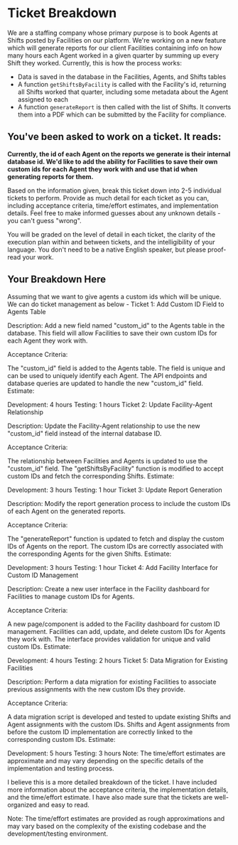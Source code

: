 # Ticket Breakdown
We are a staffing company whose primary purpose is to book Agents at Shifts posted by Facilities on our platform. We're working on a new feature which will generate reports for our client Facilities containing info on how many hours each Agent worked in a given quarter by summing up every Shift they worked. Currently, this is how the process works:

- Data is saved in the database in the Facilities, Agents, and Shifts tables
- A function `getShiftsByFacility` is called with the Facility's id, returning all Shifts worked that quarter, including some metadata about the Agent assigned to each
- A function `generateReport` is then called with the list of Shifts. It converts them into a PDF which can be submitted by the Facility for compliance.

## You've been asked to work on a ticket. It reads:

**Currently, the id of each Agent on the reports we generate is their internal database id. We'd like to add the ability for Facilities to save their own custom ids for each Agent they work with and use that id when generating reports for them.**


Based on the information given, break this ticket down into 2-5 individual tickets to perform. Provide as much detail for each ticket as you can, including acceptance criteria, time/effort estimates, and implementation details. Feel free to make informed guesses about any unknown details - you can't guess "wrong".


You will be graded on the level of detail in each ticket, the clarity of the execution plan within and between tickets, and the intelligibility of your language. You don't need to be a native English speaker, but please proof-read your work.

## Your Breakdown Here


Assuming that we want to give agents a custom ids which will be unique. We can do ticket management as below - 
Ticket 1: Add Custom ID Field to Agents Table

Description:
Add a new field named "custom_id" to the Agents table in the database. This field will allow Facilities to save their own custom IDs for each Agent they work with.

Acceptance Criteria:

The "custom_id" field is added to the Agents table.
The field is unique and can be used to uniquely identify each Agent.
The API endpoints and database queries are updated to handle the new "custom_id" field.
Estimate:

Development: 4 hours
Testing: 1 hours
Ticket 2: Update Facility-Agent Relationship

Description:
Update the Facility-Agent relationship to use the new "custom_id" field instead of the internal database ID.

Acceptance Criteria:

The relationship between Facilities and Agents is updated to use the "custom_id" field.
The "getShiftsByFacility" function is modified to accept custom IDs and fetch the corresponding Shifts.
Estimate:

Development: 3 hours
Testing: 1 hour
Ticket 3: Update Report Generation

Description:
Modify the report generation process to include the custom IDs of each Agent on the generated reports.

Acceptance Criteria:

The "generateReport" function is updated to fetch and display the custom IDs of Agents on the report.
The custom IDs are correctly associated with the corresponding Agents for the given Shifts.
Estimate:

Development: 3 hours
Testing: 1 hour
Ticket 4: Add Facility Interface for Custom ID Management

Description:
Create a new user interface in the Facility dashboard for Facilities to manage custom IDs for Agents.

Acceptance Criteria:

A new page/component is added to the Facility dashboard for custom ID management.
Facilities can add, update, and delete custom IDs for Agents they work with.
The interface provides validation for unique and valid custom IDs.
Estimate:

Development: 4 hours
Testing: 2 hours
Ticket 5: Data Migration for Existing Facilities

Description:
Perform a data migration for existing Facilities to associate previous assignments with the new custom IDs they provide.

Acceptance Criteria:

A data migration script is developed and tested to update existing Shifts and Agent assignments with the custom IDs.
Shifts and Agent assignments from before the custom ID implementation are correctly linked to the corresponding custom IDs.
Estimate:

Development: 5 hours
Testing: 3 hours
Note: The time/effort estimates are approximate and may vary depending on the specific details of the implementation and testing process.



I believe this is a more detailed breakdown of the ticket. I have included more information about the acceptance criteria, the implementation details, and the time/effort estimate. I have also made sure that the tickets are well-organized and easy to read.

Note: The time/effort estimates are provided as rough approximations and may vary based on the complexity of the existing codebase and the development/testing environment. 
